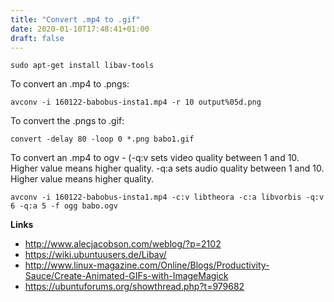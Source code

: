 ```yaml
---
title: "Convert .mp4 to .gif"
date: 2020-01-10T17:48:41+01:00
draft: false
---
```


`sudo apt-get install libav-tools`

To convert an .mp4 to .pngs:

`avconv -i 160122-babobus-insta1.mp4 -r 10 output%05d.png`

To convert the .pngs to .gif:

`convert -delay 80 -loop 0 *.png babo1.gif`

To convert an .mp4 to ogv - (-q:v sets video quality between 1 and 10. Higher value means higher quality. -q:a sets audio quality between 1 and 10. Higher value means higher quality.

`avconv -i 160122-babobus-insta1.mp4 -c:v libtheora -c:a libvorbis -q:v 6 -q:a 5 -f ogg babo.ogv`


**Links**

- http://www.alecjacobson.com/weblog/?p=2102
- https://wiki.ubuntuusers.de/Libav/
- http://www.linux-magazine.com/Online/Blogs/Productivity-Sauce/Create-Animated-GIFs-with-ImageMagick
- https://ubuntuforums.org/showthread.php?t=979682